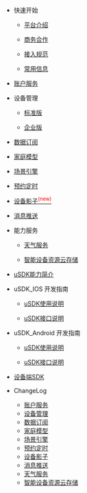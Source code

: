 * 快速开始 

	* [平台介绍](zh-cn/)  

	* [商务合作](zh-cn/Business)  

	* [接入规范](zh-cn/Standard/Basic)     

	* [常用信息](zh-cn/Standard/Other)   

* [账户服务](zh-cn/Account)  

* 设备管理

	* [标准版](zh-cn/DevicesStandard)  

	* [企业版](zh-cn/DevicesEnterprise)   

* [数据订阅](zh-cn/DataSubscription)  

* [家庭模型](zh-cn/Family)  

* [场景引擎](zh-cn/IFTTT)  

* [预约定时](zh-cn/Scheduler)  

* [设备影子<sup style="color:red">(new)<sup>](zh-cn/DevicesShadow)

* [消息推送](zh-cn/MessagePush)  

* 能力服务  

	* [天气服务](zh-cn/CapacityService_Weather)    
	
	* [智能设备资源云存储](zh-cn/CapacityService_DeviceCloudStorage)  


* [uSDK能力简介](zh-cn/uSDK)   

*  uSDK_IOS 开发指南  

	* [uSDK使用说明](zh-cn/uSDK_Phone_iOS_USE_GUIDE)   
	
	* [uSDK接口说明](zh-cn/uSDK_Phone_iOS_API_GUIDE)  

*  uSDK_Android 开发指南  

	* [uSDK使用说明](zh-cn/uSDK_Phone_Android)  
	
	* [uSDK接口说明](zh-cn/uSDK_Phone_Android)  

 

* [设备端SDK](zh-cn/SmartDeviceSDK)


* ChangeLog  

	* [账户服务](zh-cn/ChangeLog/Account)
	* [设备管理](zh-cn/ChangeLog/DevicesStandard)
	* [数据订阅](zh-cn/ChangeLog/DataSubscription)
	* [家庭模型](zh-cn/ChangeLog/Family)
	* [场景引擎](zh-cn/ChangeLog/IFTTT)
	* [预约定时](zh-cn/ChangeLog/Scheduler)
	* [设备影子](zh-cn/ChangeLog/DevicesShadow)
	* [消息推送](zh-cn/ChangeLog/MessagePush)
	* [天气服务](zh-cn/ChangeLog/CapacityService_Weather)
	* [智能设备资源云存储](zh-cn/ChangeLog/CapacityService_DeviceCloudStorage)
	